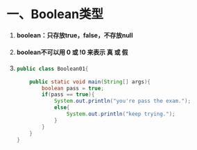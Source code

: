 # 一、Boolean类型

1. #### boolean：只存放true，false，不存放null

2. #### boolean不可以用 0 或 !0 来表示 真 或 假

3. ~~~java
   public class Boolean01{
    
       public static void main(String[] args){
           boolean pass = true;
           if(pass == true){
               System.out.println("you're pass the exam.");
               else{
                   System.out.println("keep trying.");
               }
           }
       }
   }
   ~~~

# 